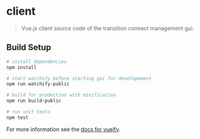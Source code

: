 # client

> Vue.js client source code of the transition connect management gui.

## Build Setup

``` bash
# install dependencies
npm install

# start watchify before starting gui for developement
npm run watchify-public

# build for production with minification
npm run build-public

# run unit tests
npm test
```

For more information see the [docs for vueify](https://github.com/vuejs/vueify).
